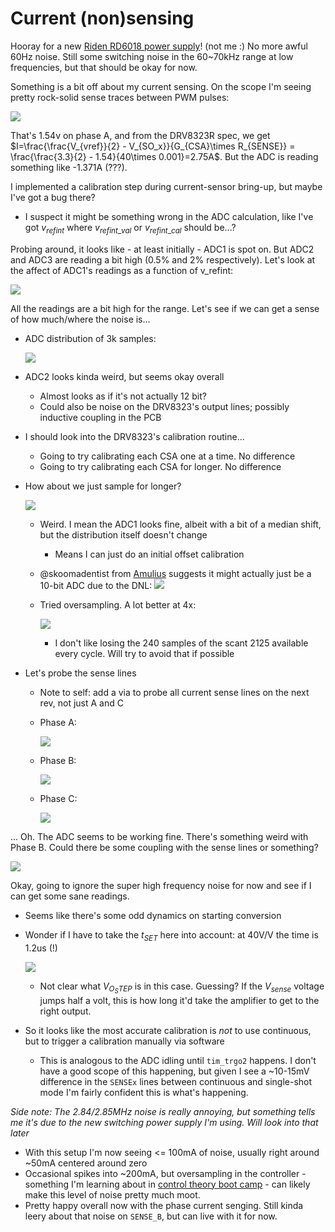 # Current (non)sensing

Hooray for a new [Riden RD6018 power supply](https://www.youtube.com/watch?v=y_TAnfTYa6I)! (not me :) No more awful 60Hz noise. Still some switching noise in the 60~70kHz range at low frequencies, but that should be okay for now.

Something is a bit off about my current sensing. On the scope I'm seeing pretty rock-solid sense traces between PWM pulses:

![](images/2021-08-26-11-50-17.png)

That's 1.54v on phase A, and from the DRV8323R spec, we get $I=\frac{\frac{V_{vref}}{2} - V_{SO_x}}{G_{CSA}\times R_{SENSE}} = \frac{\frac{3.3}{2} - 1.54}{40\times 0.001}=2.75A$. But the ADC is reading something like -1.371A (???).

I implemented a calibration step during current-sensor bring-up, but maybe I've got a bug there?
- I suspect it might be something wrong in the ADC calculation, like I've got $v_{refint}$ where $v_{refint\_val}$ or $v_{refint\_cal}$ should be...?


Probing around, it looks like - at least initially - ADC1 is spot on. But ADC2 and ADC3 are reading a bit high (0.5% and 2% respectively). Let's look at the affect of ADC1's readings as a function of v_refint:

![](images/2021-08-26-13-13-10.png)

All the readings are a bit high for the range. Let's see if we can get a sense of how much/where the noise is...
- ADC distribution of 3k samples:

  ![](images/2021-08-26-13-29-41.png)

- ADC2 looks kinda weird, but seems okay overall
  - Almost looks as if it's not actually 12 bit?
  - Could also be noise on the DRV8323's output lines; possibly inductive coupling in the PCB
- I should look into the DRV8323's calibration routine...
  - Going to try calibrating each CSA one at a time. No difference
  - Going to try calibrating each CSA for longer. No difference
- How about we just sample for longer?

  ![](images/2021-08-26-14-29-30.png)

  - Weird. I mean the ADC1 looks fine, albeit with a bit of a median shift, but the distribution itself doesn't change
    - Means I can just do an initial offset calibration
  - @skoomadentist from [Amulius](https://discord.me/amuliusengineeringchill) suggests it might actually just be a 10-bit ADC due to the DNL:
    ![](images/2021-08-26-14-32-25.png)

  - Tried oversampling. A lot better at 4x:

    ![](images/2021-08-26-16-42-20.png)

    - I don't like losing the 240 samples of the scant 2125 available every cycle. Will try to avoid that if possible
- Let's probe the sense lines
  - Note to self: add a via to probe all current sense lines on the next rev, not just A and C
  - Phase A:

    ![](images/2021-08-26-17-17-56.png)

  - Phase B:

    ![](images/2021-08-26-17-17-26.png)

  - Phase C:

    ![](images/2021-08-26-17-19-16.png)

... Oh. The ADC seems to be working fine. There's something weird with Phase B. Could there be some coupling with the sense lines or something?

![](images/2021-08-26-17-50-05.png)

Okay, going to ignore the super high frequency noise for now and see if I can get some sane readings.
- Seems like there's some odd dynamics on starting conversion
- Wonder if I have to take the $t_{SET}$ here into account: at 40V/V the time is 1.2us (!)

  ![](images/2021-08-26-23-41-05.png)

  - Not clear what $V_{O_STEP}$ is in this case. Guessing? If the $V_{sense}$ voltage jumps half a volt, this is how long it'd take the amplifier to get to the right output.
- So it looks like the most accurate calibration is _not_ to use continuous, but to trigger a calibration manually via software
  - This is analogous to the ADC idling until `tim_trgo2` happens. I don't have a good scope of this happening, but given I see a ~10-15mV difference in the `SENSEx` lines between continuous and single-shot mode I'm fairly confident this is what's happening.

_Side note: The 2.84/2.85MHz noise is really annoying, but something tells me it's due to the new switching power supply I'm using. Will look into that later_

  - With this setup I'm now seeing <= 100mA of noise, usually right around ~50mA centered around zero
  - Occasional spikes into ~200mA, but oversampling in the controller - something I'm learning about in [control theory boot camp](../control%20theory%20bootcamp/../control%20theory%20bootcamp/part01.md) - can likely make this level of noise pretty much moot.
  - Pretty happy overall now with the phase current senging. Still kinda leery about that noise on `SENSE_B`, but can live with it for now.
